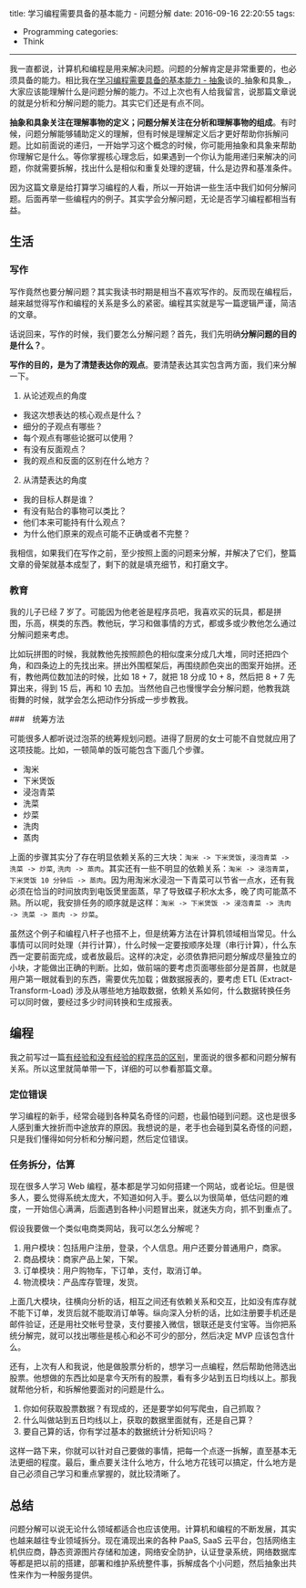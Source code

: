 title: 学习编程需要具备的基本能力 - 问题分解
date: 2016-09-16 22:20:55
tags:
  - Programming
categories:
  - Think
---

[学习编程需要具备的基本能力 - 抽象]: http://www.thinkingincrowd.me/2016/09/15/Capability-for-Learning-Programming-Abstraction/

我一直都说，计算机和编程是用来解决问题。问题的分解肯定是非常重要的，也必须具备的能力。相比我在[学习编程需要具备的基本能力 - 抽象][]谈的_抽象和具象_，大家应该能理解什么是问题分解的能力。不过上次也有人给我留言，说那篇文章说的就是分析和分解问题的能力。其实它们还是有点不同。

**抽象和具象关注在理解事物的定义；问题分解关注在分析和理解事物的组成**。有时候，问题分解能够辅助定义的理解，但有时候是理解定义后才更好帮助你拆解问题。比如前面说的递归，一开始学习这个概念的时候，你可能用抽象和具象来帮助你理解它是什么。等你掌握核心理念后，如果遇到一个你认为能用递归来解决的问题，你就需要拆解，找出什么是相似和重复处理的逻辑，什么是边界和基准条件。  

因为这篇文章是给打算学习编程的人看，所以一开始讲一些生活中我们如何分解问题。后面再举一些编程内的例子。其实学会分解问题，无论是否学习编程都相当有益。

## 生活

### 写作

写作竟然也要分解问题？其实我读书时期是相当不喜欢写作的。反而现在编程后，越来越觉得写作和编程的关系是多么的紧密。编程其实就是写一篇逻辑严谨，简洁的文章。

话说回来，写作的时候，我们要怎么分解问题？首先，我们先明确**分解问题的目的是什么？**。

**写作的目的，是为了清楚表达你的观点**。要清楚表达其实包含两方面，我们来分解一下。

1. 从论述观点的角度

  * 我这次想表达的核心观点是什么？  
  * 细分的子观点有哪些？  
  * 每个观点有哪些论据可以使用？  
  * 有没有反面观点？  
  * 我的观点和反面的区别在什么地方？  

2. 从清楚表达的角度

  * 我的目标人群是谁？  
  * 有没有贴合的事物可以类比？  
  * 他们本来可能持有什么观点？  
  * 为什么他们原来的观点可能不正确或者不完整？  

我相信，如果我们在写作之前，至少按照上面的问题来分解，并解决了它们，整篇文章的骨架就基本成型了，剩下的就是填充细节，和打磨文字。

### 教育

我的儿子已经 7 岁了。可能因为他老爸是程序员吧，我喜欢买的玩具，都是拼图，乐高，棋类的东西。教他玩，学习和做事情的方式，都或多或少教他怎么通过分解问题来考虑。  

比如玩拼图的时候，我就教他先按照颜色的相似度来分成几大堆，同时还把四个角，和四条边上的先找出来。拼出外围框架后，再围绕颜色突出的图案开始拼。还有，教他两位数加法的时候，比如 18 + 7，就把 18 分成 10 + 8，然后把 8 + 7 先算出来，得到 15 后，再和 10 去加。当然他自己也慢慢学会分解问题，他教我跳街舞的时候，就学会怎么把动作分拆成一步步教我。

###　统筹方法

可能很多人都听说过泡茶的统筹规划问题。进得了厨房的女士可能不自觉就应用了这项技能。比如，一顿简单的饭可能包含下面几个步骤。  

* 淘米  
* 下米煲饭  
* 浸泡青菜  
* 洗菜  
* 炒菜  
* 洗肉  
* 蒸肉  

上面的步骤其实分了存在明显依赖关系的三大块：`淘米 -> 下米煲饭`，`浸泡青菜 -> 洗菜 -> 炒菜`, `洗肉 -> 蒸肉`。其实还有一些不明显的依赖关系：`淘米 -> 浸泡青菜`，`下米煲饭 10 分钟后 -> 蒸肉`。因为用淘米水浸泡一下青菜可以节省一点水，还有我必须在恰当的时间放肉到电饭煲里面蒸，早了导致碟子积水太多，晚了肉可能蒸不熟。所以呢，我安排任务的顺序就是这样：`淘米 -> 下米煲饭 -> 浸泡青菜 -> 洗肉 -> 洗菜 -> 蒸肉 -> 炒菜`。  

虽然这个例子和编程八杆子也搭不上，但是统筹方法在计算机领域相当常见。什么事情可以同时处理（并行计算），什么时候一定要按顺序处理（串行计算），什么东西一定要前面完成，或者放最后。这样的决定，必须依靠把问题分解成尽量独立的小块，才能做出正确的判断。比如，做前端的要考虑页面哪些部分是首屏，也就是用户第一眼就看到的东西，需要优先加载；做数据报表的，要考虑 ETL (Extract-Transform-Load) 涉及从哪些地方抽取数据，依赖关系如何，什么数据转换任务可以同时做，要经过多少时间转换和生成报表。

## 编程

[有经验和没有经验的程序员的区别]: http://www.thinkingincrowd.me/2016/03/08/Novice-vs-Experienced/

我之前写过一篇[有经验和没有经验的程序员的区别][]，里面说的很多都和问题分解有关系。所以这里就简单带一下，详细的可以参看那篇文章。

### 定位错误

学习编程的新手，经常会碰到各种莫名奇怪的问题，也最怕碰到问题。这也是很多人感到重大挫折而中途放弃的原因。我想说的是，老手也会碰到莫名奇怪的问题，只是我们懂得如何分析和分解问题，然后定位错误。

### 任务拆分，估算

现在很多人学习 Web 编程，基本都是学习如何搭建一个网站，或者论坛。但是很多人，要么觉得系统太庞大，不知道如何入手。要么以为很简单，低估问题的难度，一开始信心满满，后面遇到各种小问题冒出来，就迷失方向，抓不到重点了。

假设我要做一个类似电商类网站，我可以怎么分解呢？

1. 用户模块：包括用户注册，登录，个人信息。用户还要分普通用户，商家。  
2. 商品模块：商家产品上架，下架。  
3. 订单模块：用户购物车，下订单，支付，取消订单。
4. 物流模块：产品库存管理，发货。

上面几大模块，往横向分析的话，相互之间还有依赖关系和交互，比如没有库存就不能下订单，发货后就不能取消订单等。纵向深入分析的话，比如注册要手机还是邮件验证，还是用社交帐号登录，支付要接入微信，银联还是支付宝等。当你把系统分解完，就可以找出哪些是核心和必不可少的部分，然后决定 MVP 应该包含什么。  

还有，上次有人和我说，他是做股票分析的，想学习一点编程，然后帮助他筛选出股票。他想做的东西比如是拿今天所有的股票，看有多少站到五日均线以上。那我就帮他分析，和拆解他要面对的问题是什么。

1. 你如何获取股票数据？有现成的，还是要学如何写爬虫，自己抓取？
2. 什么叫做站到五日均线以上，获取的数据里面就有，还是自己算？
3. 要自己算的话，你有学过基本的数据统计分析知识吗？

这样一路下来，你就可以针对自己要做的事情，把每一个点逐一拆解，直至基本无法更细的程度。最后，重点要关注什么地方，什么地方花钱可以搞定，什么地方是自己必须自己学习和重点掌握的，就比较清晰了。

## 总结

问题分解可以说无论什么领域都适合也应该使用。计算机和编程的不断发展，其实也越来越往专业领域拆分。现在涌现出来的各种 PaaS, SaaS 云平台，包括网络主机供应商，静态资源图片存储和加速，网络安全防护，认证登录系统，网络数据库等都是把以前的搭建，部署和维护系统整件事，拆解成各个小问题，然后抽象出共性来作为一种服务提供。

